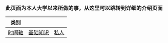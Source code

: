 ### 此页面为本人大学以来所做的事，从这里可以跳转到详细的介绍页面
|类别|||
|------|------|------|
|[时间轴](https://github.com/ljgithub669/me/blob/master/README.md)|[基础知识](https://github.com/ljgithub669/small_project)|[私人](https://ljgithub669.github.io/)|
